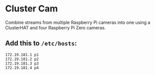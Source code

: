 # Cluster Cam

Combine streams from multiple Raspberry Pi cameras into one using
a ClusterHAT and four Raspberry Pi Zero cameras.

## Add this to `/etc/hosts`:

    172.19.181.1 p1
    172.19.181.2 p2
    172.19.181.3 p3
    172.19.181.4 p4

